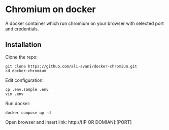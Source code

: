 # Chromium on docker
A docker container which run chromium on your browser with selected port and credentials.

## Installation
Clone the repo:

```
git clone https://github.com/ali-avani/docker-chromium.git
cd docker-chromium
```

Edit configuration:
```
cp .env.sample .env
vim .env
```
Run docker:
```
docker compose up -d
```
Open browser and insert link:
http://[IP OR DOMIAN]:[PORT]
